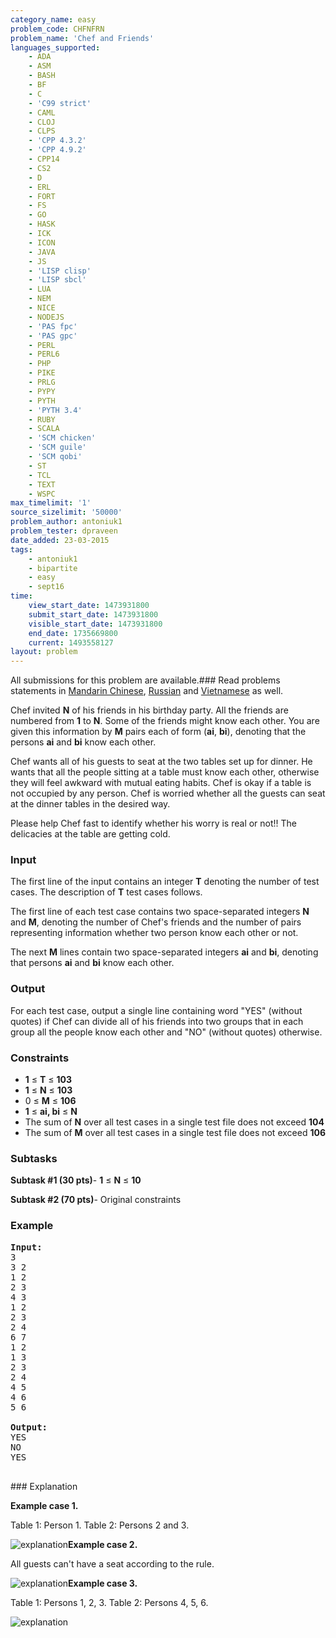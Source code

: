 ```yaml
---
category_name: easy
problem_code: CHFNFRN
problem_name: 'Chef and Friends'
languages_supported:
    - ADA
    - ASM
    - BASH
    - BF
    - C
    - 'C99 strict'
    - CAML
    - CLOJ
    - CLPS
    - 'CPP 4.3.2'
    - 'CPP 4.9.2'
    - CPP14
    - CS2
    - D
    - ERL
    - FORT
    - FS
    - GO
    - HASK
    - ICK
    - ICON
    - JAVA
    - JS
    - 'LISP clisp'
    - 'LISP sbcl'
    - LUA
    - NEM
    - NICE
    - NODEJS
    - 'PAS fpc'
    - 'PAS gpc'
    - PERL
    - PERL6
    - PHP
    - PIKE
    - PRLG
    - PYPY
    - PYTH
    - 'PYTH 3.4'
    - RUBY
    - SCALA
    - 'SCM chicken'
    - 'SCM guile'
    - 'SCM qobi'
    - ST
    - TCL
    - TEXT
    - WSPC
max_timelimit: '1'
source_sizelimit: '50000'
problem_author: antoniuk1
problem_tester: dpraveen
date_added: 23-03-2015
tags:
    - antoniuk1
    - bipartite
    - easy
    - sept16
time:
    view_start_date: 1473931800
    submit_start_date: 1473931800
    visible_start_date: 1473931800
    end_date: 1735669800
    current: 1493558127
layout: problem
---
```

All submissions for this problem are available.###  Read problems statements in [Mandarin Chinese](http://www.codechef.com/download/translated/SEPT16/mandarin/CHFNFRN.pdf), [Russian](http://www.codechef.com/download/translated/SEPT16/russian/CHFNFRN.pdf) and [Vietnamese](http://www.codechef.com/download/translated/SEPT16/vietnamese/CHFNFRN.pdf) as well.

Chef invited **N** of his friends in his birthday party. All the friends are numbered from **1** to **N**. Some of the friends might know each other. You are given this information by **M** pairs each of form (**ai**, **bi**), denoting that the persons **ai** and **bi** know each other.

Chef wants all of his guests to seat at the two tables set up for dinner. He wants that all the people sitting at a table must know each other, otherwise they will feel awkward with mutual eating habits. Chef is okay if a table is not occupied by any person. Chef is worried whether all the guests can seat at the dinner tables in the desired way.

Please help Chef fast to identify whether his worry is real or not!! The delicacies at the table are getting cold.

### Input

The first line of the input contains an integer **T** denoting the number of test cases. The description of **T** test cases follows.

The first line of each test case contains two space-separated integers **N** and **M**, denoting the number of Chef's friends and the number of pairs representing information whether two person know each other or not.

The next **M** lines contain two space-separated integers **ai** and **bi**, denoting that persons **ai** and **bi** know each other.

### Output

For each test case, output a single line containing word "YES" (without quotes) if Chef can divide all of his friends into two groups that in each group all the people know each other and "NO" (without quotes) otherwise.

### Constraints

- **1** ≤ **T** ≤ **103**
- **1** ≤ **N** ≤ **103**
- 0 ≤ **M** ≤ **106**
- **1** ≤ **ai, bi** ≤ **N**
- The sum of **N** over all test cases in a single test file does not exceed **104**
- The sum of **M** over all test cases in a single test file does not exceed **106**

### Subtasks

**Subtask #1 (30 pts)**- **1** ≤ **N** ≤ **10**

 **Subtask #2 (70 pts)**- Original constraints

### Example

<pre><b>Input:</b><tt>
3
3 2
1 2
2 3
4 3
1 2
2 3
2 4
6 7
1 2
1 3
2 3
2 4
4 5
4 6
5 6
</tt>
<b>Output:</b><tt>
YES
NO
YES
</tt>
</pre>### Explanation

**Example case 1.**

Table 1: Person 1. Table 2: Persons 2 and 3.

![explanation](https://www.codechef.com/download/upload/SEPT16/1.jpg)**Example case 2.**

All guests can't have a seat according to the rule.

![explanation](https://www.codechef.com/download/upload/SEPT16/2.jpg)**Example case 3.**

Table 1: Persons 1, 2, 3. Table 2: Persons 4, 5, 6.

![explanation](https://www.codechef.com/download/upload/SEPT16/3.jpg)
